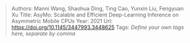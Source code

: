 > Authors: Manni Wang, Shaohua Ding, Ting Cao, Yunxin Liu, Fengyuan Xu
> Title: AsyMo: Scalable and Efficient Deep-Learning Inference on Asymmetric Mobile CPUs
> Year: 2021
> Url: https://doi.org/10.1145/3447993.3448625
> Tags: *Define your own tags here, separate by comma*